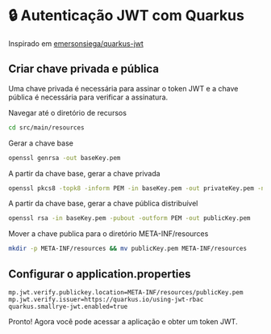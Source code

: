 # 🔒 Autenticação JWT com Quarkus

Inspirado em [emersonsiega/quarkus-jwt](https://github.com/emersonsiega/quarkus-jwt)

## Criar chave privada e pública

Uma chave privada é necessária para assinar o token JWT e a chave pública é necessária para verificar a assinatura.


Navegar até o diretório de recursos
```bash
cd src/main/resources
```

Gerar a chave base

```bash
openssl genrsa -out baseKey.pem
```

A partir da chave base, gerar a chave privada

```bash
openssl pkcs8 -topk8 -inform PEM -in baseKey.pem -out privateKey.pem -nocrypt
```

A partir da chave base, gerar a chave pública distribuível

```bash
openssl rsa -in baseKey.pem -pubout -outform PEM -out publicKey.pem
```

Mover a chave publica para o diretório META-INF/resources

```bash
mkdir -p META-INF/resources && mv publicKey.pem META-INF/resources
```

## Configurar o application.properties

```properties
mp.jwt.verify.publickey.location=META-INF/resources/publicKey.pem
mp.jwt.verify.issuer=https://quarkus.io/using-jwt-rbac
quarkus.smallrye-jwt.enabled=true
```

Pronto! Agora você pode acessar a aplicação e obter um token JWT.


